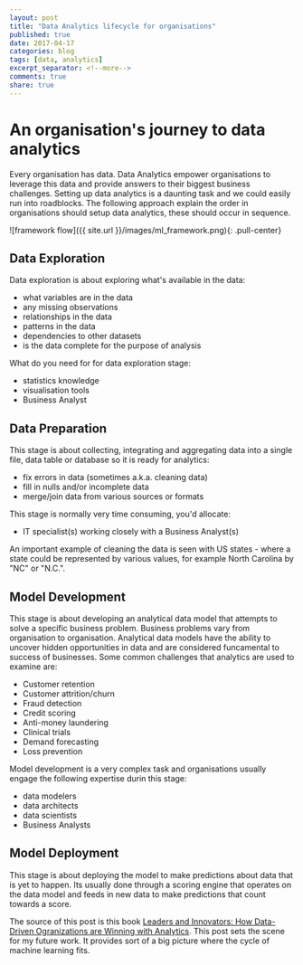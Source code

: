 ```yaml
---
layout: post
title: "Data Analytics lifecycle for organisations"
published: true
date: 2017-04-17
categories: blog
tags: [data, analytics]
excerpt_separator: <!--more-->
comments: true
share: true
---
```


# An organisation's journey to data analytics

Every organisation has data. Data Analytics empower organisations to leverage this data and provide answers to their biggest business challenges. Setting up data analytics is a daunting task <!--more-->
 and we could easily run into roadblocks. The following approach explain the order in organisations should setup data analytics, these should occur in sequence.

![framework flow]({{ site.url }}/images/ml_framework.png){: .pull-center}

## Data Exploration

Data exploration is about exploring what's available in the data:

* what variables are in the data
* any missing observations
* relationships in the data
* patterns in the data
* dependencies to other datasets
* is the data complete for the purpose of analysis

What do you need for for data exploration stage:

* statistics knowledge
* visualisation tools
* Business Analyst

## Data Preparation

This stage is about collecting, integrating and aggregating data into a single file, data table or database so it is ready for analytics:

* fix errors in data (sometimes a.k.a. cleaning data)
* fill in nulls and/or incomplete data
* merge/join data from various sources or formats

This stage is normally very time consuming, you'd allocate:

* IT specialist(s) working closely with a Business Analyst(s)

An important example of cleaning the data is seen with US states - where a state could be represented by various values, for example North Carolina by "NC" or "N.C.".

## Model Development

This stage is about developing an analytical data model that attempts to solve a specific business problem. Business problems vary from organisation to organisation. Analytical data models have the ability to uncover hidden opportunities in data and are considered funcamental to success of businesses. Some common challenges that analytics are used to examine are:

* Customer retention
* Customer attrition/churn
* Fraud detection
* Credit scoring
* Anti-money laundering
* Clinical trials
* Demand forecasting
* Loss prevention

Model development is a very complex task and organisations usually engage the following expertise durin this stage:

* data modelers
* data architects
* data scientists
* Business Analysts

## Model Deployment

This stage is about deploying the model to make predictions about data that is yet to happen. Its usually done through a scoring engine that operates on the data model and feeds in new data to make predictions that count towards a score. 


The source of this post is this book [Leaders and Innovators: How Data-Driven Ogranizations are Winning with Analytics](http://au.wiley.com/WileyCDA/WileyTitle/productCd-1119232570.html). This post sets the scene for my future work. It provides sort of a big picture where the cycle of machine learning fits. 
